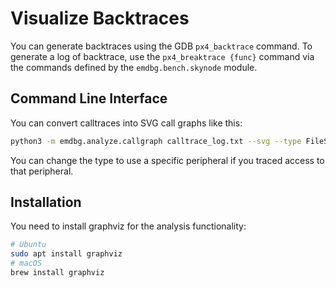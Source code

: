 # Visualize Backtraces

You can generate backtraces using the GDB `px4_backtrace` command.
To generate a log of backtrace, use the `px4_breaktrace {func}` command via the
commands defined by the `emdbg.bench.skynode` module.


## Command Line Interface

You can convert calltraces into SVG call graphs like this:

```sh
python3 -m emdbg.analyze.callgraph calltrace_log.txt --svg --type FileSystem
```

You can change the type to use a specific peripheral if you traced access to
that peripheral.

## Installation

You need to install graphviz for the analysis functionality:

```sh
# Ubuntu
sudo apt install graphviz
# macOS
brew install graphviz
```
